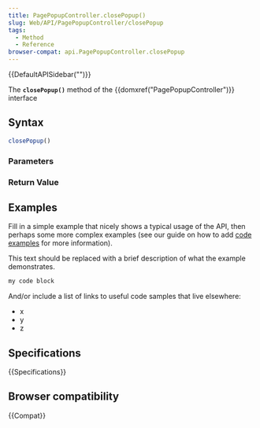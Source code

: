 ```yaml
---
title: PagePopupController.closePopup()
slug: Web/API/PagePopupController/closePopup
tags:
  - Method
  - Reference
browser-compat: api.PagePopupController.closePopup
---
```

{{DefaultAPISidebar("")}}

The **`closePopup()`** method of the {{domxref("PagePopupController")}} interface 

## Syntax

```js
closePopup()
```

### Parameters



### Return Value



## Examples

Fill in a simple example that nicely shows a typical usage of the API, then perhaps some more complex examples (see our guide on how to add [code examples](/en-US/docs/MDN/Contribute/Structures/Code_examples) for more information).

This text should be replaced with a brief description of what the example demonstrates.

```js
my code block
```

And/or include a list of links to useful code samples that live elsewhere:

*   x
*   y
*   z

## Specifications

{{Specifications}}

## Browser compatibility

{{Compat}}


